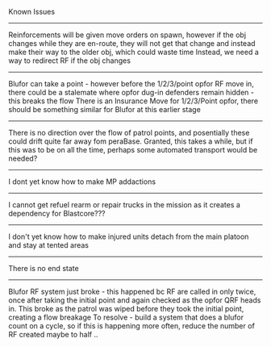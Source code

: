 Known Issues

---

Reinforcements will be given move orders on spawn, however if the obj changes while they are en-route, they will not get that change and instead make their way to the older obj, which could waste time
Instead, we need a way to redirect RF if the obj changes

---

Blufor can take a point - however before the 1/2/3/point opfor RF move in, there could be a stalemate where opfor dug-in defenders remain hidden - this breaks the flow
There is an Insurance Move for 1/2/3/Point opfor, there should be something similar for Blufor at this earlier stage

---

There is no direction over the flow of patrol points, and posentially these could drift quite far away fom peraBase.
Granted, this takes a while, but if this was to be on all the time, perhaps some automated transport would be needed?

---

I dont yet know how to make MP addactions

---

I cannot get refuel rearm or repair trucks in the mission as it creates a dependency for Blastcore???

---

I don't yet know how to make injured units detach from the main platoon and stay at tented areas

---

There is no end state

---

Blufor RF system just broke - this happened bc RF are called in only twice, once after taking the initial point and again checked as the opfor QRF heads in.
This broke as the patrol was wiped before they took the initial point, creating a flow breakage
To resolve - build a system that does a blufor count on a cycle, so if this is happening more often, reduce the number of RF created maybe to half ..
